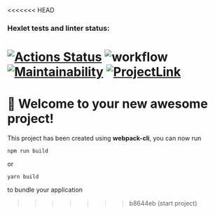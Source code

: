 <<<<<<< HEAD
### Hexlet tests and linter status:
[![Actions Status](https://github.com/hakon22/frontend-project-11/workflows/hexlet-check/badge.svg)](https://github.com/hakon22/frontend-project-11/actions)
![workflow](https://github.com/hakon22/frontend-project-11/actions/workflows/node.js.yml/badge.svg)
[![Maintainability](https://api.codeclimate.com/v1/badges/e9974029d9eb3e7be1ee/maintainability)](https://codeclimate.com/github/hakon22/frontend-project-11/maintainability)
[![ProjectLink](https://frontend-project-11-gules.vercel.app/)](https://frontend-project-11-gules.vercel.app/)
=======
# 🚀 Welcome to your new awesome project!

This project has been created using **webpack-cli**, you can now run

```
npm run build
```

or

```
yarn build
```

to bundle your application
>>>>>>> b8644eb (start project)
